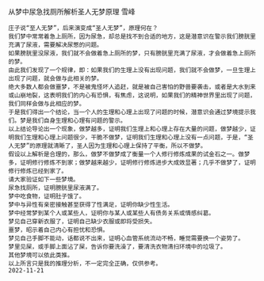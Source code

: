 从梦中尿急找厕所解析圣人无梦原理
雪峰

    庄子说“至人无梦”，后来演变成“圣人无梦”，原理何在？
    我们梦中常常着急上厕所，因为尿急，却总是找不到合适的地方，这是潜意识在警示我们膀胱里充满了尿液，需要解决尿憋的问题。
    如果膀胱里没尿液，我们就不会做着急上厕所的梦，只有膀胱里充满了尿液，才会做着急上厕所的梦。
    由此我们发现了一个规律，即：如果我们的生理上没有出现问题，我们就不会做梦，一旦生理上出现了问题，就会做与此相关的梦。
    绝大多数人都会做噩梦，不是被鬼怪坏人追赶，就是被自己害怕的野兽要袭击，或者是大水到来或山崩地裂，这表明我们的内心有恐惧，有焦虑，这说明，如果我们的精神世界里出现了问题，我们同样会做与此相应的梦。
    于是我们得出一个结论，当一个人的生理和心理上出现了问题的时候，潜意识会通过梦境提示我们。梦是我们自身生理和心理有问题的警示。
    以上结论导论出一个现象，做梦越多，证明我们生理上和心理上存在大量的问题，做梦越少，证明我们生理和心理上问题很少，干脆不做梦，证明我们生理和心理上没有一点问题，于是，“圣人无梦”的原理就清晰了，圣人因为生理和心理上保持了平衡，所以不做梦。
    假设以上解析是合理的，那么，做梦不做梦成了衡量一个人修行修炼成果的试金石之一。做梦多，证明修行修炼不到家；做梦越来越少，证明修行修炼进步大成效显著；几乎不做梦了，证明修行修炼已经到家了。
    请大家验证如下一些梦境。
    尿急找厕所，证明膀胱里尿液满了。
    梦中吃食物，证明肚子饿了。
    梦中与异性有亲密接触甚至获得了性满足，证明你缺少性生活。
    梦中经常梦到某个人或某些人，证明你与某人或某些人有债务关系或情感纠葛。
    梦见自己穿新衣服了，证明自己缺少衣服或即将受损失。
    噩梦，昭示着自己内心有担忧和恐惧。
    梦见自己手脚不能动，话都说不出来，证明心血管系统流动不畅，睡觉需要换一个姿势了。
    梦里见屎，或手脚上面沾了屎，告诉你要洗澡了，要清洗衣物清扫环境中的垃圾了。
    其他梦境可以依此类推。
    以上所言只是我的推理分析，不一定完全正确，仅供参考。
    2022-11-21